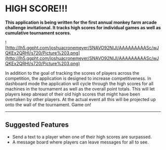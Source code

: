# HIGH SCORE!!! #

**This application is being written for the first annual monkey farm arcade challenge invitational.  It tracks high scores for individual games as well as cumulative tournament scores.**

![http://lh5.ggpht.com/joshuacronemeyer/SNAVO92NlJI/AAAAAAAAASc/wJQKEx2QRHI/s720/Picture%203.png](http://lh5.ggpht.com/joshuacronemeyer/SNAVO92NlJI/AAAAAAAAASc/wJQKEx2QRHI/s720/Picture%203.png)

In addition to the goal of tracking the scores of players across the competition, the application is designed to increase competitiveness.  In dashboard mode the application will cycle through the high scores for all machines in the tournament as well as the overall point totals.  This will let players keep abreast of their old high scores that might have been overtaken by other players.  At the actual event all this will be projected up onto the wall of the tournament.  Game on!



---


## Suggested Features ##

  * Send a text to a player when one of their high scores are surpassed.
  * A message board where players can leave messages for all to see.